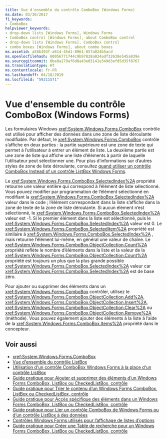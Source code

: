 ```yaml
---
title: Vue d'ensemble du contrôle ComboBox (Windows Forms)
ms.date: 03/30/2017
f1_keywords:
- ComboBox
helpviewer_keywords:
- drop-down lists [Windows Forms], Windows Forms
- ComboBox control [Windows Forms], about ComboBox control
- drop-down lists [Windows Forms], ComboBox control
- combo boxes [Windows Forms], about combo boxes
ms.assetid: a58b393f-a614-45d1-8961-857a024b5acd
ms.openlocfilehash: 80056771744c9b97828a024adf32638e545a839e
ms.sourcegitcommit: 0be8a279af6d8a43e03141e349d3efd5d35f8767
ms.translationtype: HT
ms.contentlocale: fr-FR
ms.lasthandoff: 04/18/2019
ms.locfileid: "59211571"
---
```

# <a name="combobox-control-overview-windows-forms"></a>Vue d'ensemble du contrôle ComboBox (Windows Forms)
Les formulaires Windows <xref:System.Windows.Forms.ComboBox> contrôle est utilisé pour afficher des données dans une zone de liste déroulante modifiable. Par défaut, le <xref:System.Windows.Forms.ComboBox> contrôle s’affiche en deux parties : la partie supérieure est une zone de texte qui permet à l’utilisateur à entrer un élément de liste. La deuxième partie est une zone de liste qui affiche une liste d’éléments à partir de laquelle l’utilisateur peut sélectionner une. Pour plus d’informations sur d’autres styles de zone de liste déroulante, consultez [quand utiliser un contrôle ComboBox Instead of un contrôle ListBox Windows Forms](when-to-use-a-windows-forms-combobox-instead-of-a-listbox.md).  
  
 Le <xref:System.Windows.Forms.ComboBox.SelectedIndex%2A> propriété retourne une valeur entière qui correspond à l’élément de liste sélectionné. Vous pouvez modifier par programmation de l’élément sélectionné en modifiant la <xref:System.Windows.Forms.ComboBox.SelectedIndex%2A> valeur dans le code ; l’élément correspondant dans la liste s’affiche dans la zone de texte de la zone de liste déroulante. Si aucun élément n’est sélectionné, le <xref:System.Windows.Forms.ComboBox.SelectedIndex%2A> valeur est -1. Si le premier élément dans la liste est sélectionné, puis le <xref:System.Windows.Forms.ComboBox.SelectedIndex%2A> valeur est 0. Le <xref:System.Windows.Forms.ComboBox.SelectedItem%2A> propriété est similaire à <xref:System.Windows.Forms.ComboBox.SelectedIndex%2A> , mais retourne l’élément lui-même, en général une valeur de chaîne. Le <xref:System.Windows.Forms.ComboBox.ObjectCollection.Count%2A> propriété reflète le nombre d’éléments dans la liste et la valeur de la <xref:System.Windows.Forms.ComboBox.ObjectCollection.Count%2A> propriété est toujours un plus que la plus grande possible <xref:System.Windows.Forms.ComboBox.SelectedIndex%2A> valeur car <xref:System.Windows.Forms.ComboBox.SelectedIndex%2A> est de base zéro.  
  
 Pour ajouter ou supprimer des éléments dans un <xref:System.Windows.Forms.ComboBox> contrôler, utilisez le <xref:System.Windows.Forms.ComboBox.ObjectCollection.Add%2A>, <xref:System.Windows.Forms.ComboBox.ObjectCollection.Insert%2A>, <xref:System.Windows.Forms.ComboBox.ObjectCollection.Clear%2A> ou <xref:System.Windows.Forms.ComboBox.ObjectCollection.Remove%2A> (méthode). Vous pouvez également ajouter des éléments à la liste à l’aide de la <xref:System.Windows.Forms.ComboBox.Items%2A> propriété dans le concepteur.  
  
## <a name="see-also"></a>Voir aussi

- <xref:System.Windows.Forms.ComboBox>
- [Vue d'ensemble du contrôle ListBox](listbox-control-overview-windows-forms.md)
- [Utilisation d'un contrôle ComboBox Windows Forms à la place d'un contrôle ListBox](when-to-use-a-windows-forms-combobox-instead-of-a-listbox.md)
- [Guide pratique pour Ajouter et supprimer des éléments d’un Windows Forms ComboBox, ListBox ou CheckedListBox, contrôle](add-and-remove-items-from-a-wf-combobox.md)
- [Guide pratique pour Trier le contenu d’un Windows Forms ComboBox, ListBox ou CheckedListBox, contrôle](sort-the-contents-of-a-wf-combobox-listbox-or-checkedlistbox-control.md)
- [Guide pratique pour Accès spécifique des éléments dans un Windows Forms ComboBox, ListBox ou CheckedListBox, contrôle](access-specific-items-in-a-wf-combobox-listbox-or-checkedlistbox.md)
- [Guide pratique pour Lier un contrôle ComboBox de Windows Forms ou d’un contrôle ListBox à des données](how-to-bind-a-windows-forms-combobox-or-listbox-control-to-data.md)
- [Contrôles Windows Forms utilisés pour l’affichage de listes d’options](windows-forms-controls-used-to-list-options.md)
- [Guide pratique pour Créer une Table de recherche pour un Windows Forms ComboBox, ListBox ou CheckedListBox, contrôle](create-a-lookup-table-for-a-wf-combobox-listbox.md)
